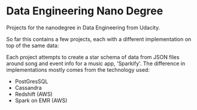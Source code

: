 # Data Engineering Nano Degree
Projects for the nanodegree in Data Engineering from Udacity.

So far this contains a few projects, each with a different implementation on top of the same data:

Each project attempts to create a star schema of data from JSON files around song and event info for a music app, 'Sparkify'. The difference in implementations mostly comes from the technology used:
- PostGresSQL
- Cassandra
- Redshift (AWS)
- Spark on EMR (AWS)
